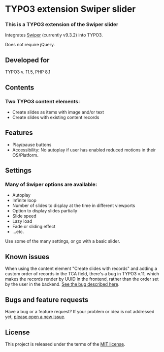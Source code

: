 # TYPO3 extension Swiper slider

### This is a TYPO3 extension of the Swiper slider
Integrates [Swiper](https://swiperjs.com/  "Swiper") (currently v9.3.2) into TYPO3.

Does not require jQuery.

## Developed for
TYPO3 v. 11.5, PHP 8.1

## Contents
### Two TYPO3 content elements:
* Create slides as items with image and/or text
* Create slides with existing content records

## Features
* Play/pause buttons
* Accessibility: No autoplay if user has enabled reduced motions in their OS/Platform.

## Settings
### Many of Swiper options are available:
* Autoplay
* Infinite loop
* Number of slides to display at the time in different viewports
* Option to display slides partially
* Slide speed
* Lazy load
* Fade or sliding effect
* ...etc.

Use some of the many settings, or go with a basic slider.

## Known issues
When using the content element "Create slides with records" and adding a custom order of records in the TCA field, there's a bug in TYPO3 v.11, which makes the records render by UUID in the frontend, rather than the order set by the user in the backend. [See the bug described here](https://forge.typo3.org/issues/93760).

## Bugs and feature requests

Have a bug or a feature request? If your problem or idea is not addressed yet, [please open a new issue](https://github.com/ku-kom/ku_swiper/issues).

## License
This project is released under the terms of the [MIT license](https://en.wikipedia.org/wiki/MIT_License).